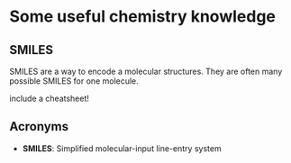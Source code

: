 # Some useful chemistry knowledge

## SMILES

SMILES are a way to encode a molecular structures. They are often many possible SMILES for one molecule.

include a cheatsheet!

## Acronyms

- **SMILES**: Simplified molecular-input line-entry system